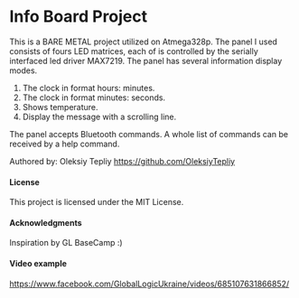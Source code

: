 # Info Board Project
This is a BARE METAL project utilized on Atmega328p.
The panel I used consists of fours LED matrices, each of is controlled by the serially interfaced led driver MAX7219.
The panel has several information display modes.
1) The clock in format hours: minutes.
2) The clock in format minutes: seconds.
3) Shows temperature.
4) Display the message with a scrolling line.

The panel accepts Bluetooth commands. A whole list of commands can be received by a help command.

Authored by: Oleksiy Tepliy
https://github.com/OleksiyTepliy

#### License

This project is licensed under the MIT License.

#### Acknowledgments
Inspiration by GL BaseCamp :)

#### Video example
https://www.facebook.com/GlobalLogicUkraine/videos/685107631866852/


